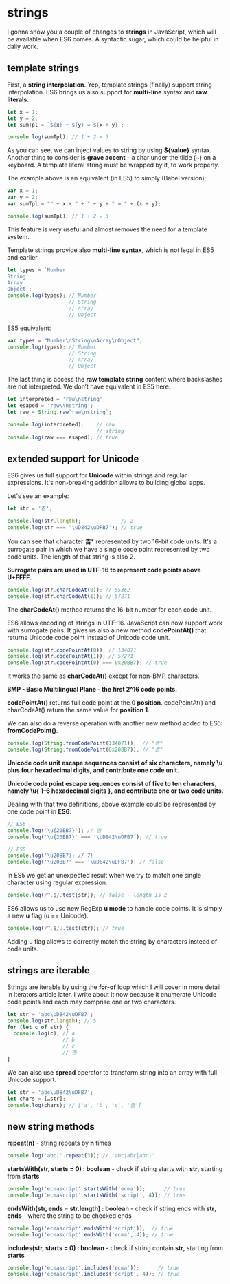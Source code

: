 # strings

I gonna show you a couple of changes to **strings** in JavaScript, which will be available when ES6 comes. A syntactic sugar, which could be helpful in daily work.

## template strings

First, a **string interpolation**. Yep, template strings (finally) support string interpolation. ES6 brings us also support for **multi-line** syntax and **raw literals**.

```javascript
let x = 1;
let y = 2;
let sumTpl = `${x} + ${y} = ${x + y}`;

console.log(sumTpl); // 1 + 2 = 3
```

As you can see, we can inject values to string by using **${value}** syntax. Another thing to consider is **grave accent** - a char under the tilde (~) on a keyboard. A template literal string must be wrapped by it, to work properly.

The example above is an equivalent (in ES5) to simply (Babel version):

```javascript
var x = 1;
var y = 2;
var sumTpl = "" + x + " + " + y + " = " + (x + y);

console.log(sumTpl); // 1 + 2 = 3
```

This feature is very useful and almost removes the need for a template system.

Template strings provide also **multi-line syntax**, which is not legal in ES5 and earlier.

```javascript
let types = `Number
String
Array
Object`;
console.log(types); // Number
                    // String
                    // Array
                    // Object
```

ES5 equivalent:

```javascript
var types = "Number\nString\nArray\nObject";
console.log(types); // Number
                    // String
                    // Array
                    // Object
```

The last thing is access the **raw template string** content where backslashes are not interpreted. We don’t have equivalent in ES5 here.

```javascript
let interpreted = 'raw\nstring';
let esaped = 'raw\\nstring';
let raw = String.raw`raw\nstring`;

console.log(interpreted);    // raw
                             // string
console.log(raw === esaped); // true
```

## extended support for Unicode

ES6 gives us full support for **Unicode** within strings and regular expressions. It's non-breaking addition allows to building global apps.

Let's see an example:

```javascript
let str = '𠮷';

console.log(str.length);             // 2
console.log(str === '\uD842\uDFB7'); // true
```

You can see that character **𠮷*** represented by two 16-bit code units. It's a surrogate pair in which we have a single code point represented by two code units. The length of that string is also 2.

**Surrogate pairs are used in UTF-16 to represent code points above U+FFFF.**

```javascript
console.log(str.charCodeAt(0)); // 55362
console.log(str.charCodeAt(1)); // 57271
```

The **charCodeAt()** method returns the 16-bit number for each code unit.

ES6 allows encoding of strings in UTF-16. JavaScript can now support work with surrogate pairs. It gives us also a new method **codePointAt()** that returns Unicode code point instead of Unicode code unit.

```javascript
console.log(str.codePointAt(0)); // 134071
console.log(str.codePointAt(1)); // 57271
console.log(str.codePointAt(0) === 0x20BB7); // true
```

It works the same as **charCodeAt()** except for non-BMP characters.

**BMP - Basic Multilingual Plane - the first 2^16 code points.**

**codePointAt()** returns full code point at the 0 **position**. codePointAt() and charCodeAt() return the same value for **position 1**.

We can also do a reverse operation with another new method added to ES6: **fromCodePoint()**.

```javascript
console.log(String.fromCodePoint(134071));  // "𠮷"
console.log(String.fromCodePoint(0x20BB7)); // "𠮷"
```

**Unicode code unit escape sequences consist of six characters, namely \u plus four hexadecimal digits, and contribute one code unit.**

**Unicode code point escape sequences consist of five to ten characters, namely
\u{ 1–6 hexadecimal digits }, and contribute one or two code units.**

Dealing with that two definitions, above example could be represented by one code point in **ES6**:

```javascript
// ES6
console.log('\u{20BB7}'); // 𠮷
console.log('\u{20BB7}' === '\uD842\uDFB7'); // true

// ES5
console.log('\u20BB7); // 7!
console.log('\u20BB7' === '\uD842\uDFB7'); // false
```

In ES5 we get an unexpected result when we try to match one single character using regular expression.

```javascript
console.log(/^.$/.test(str)); // false - length is 2
```

ES6 allows us to use new RegExp **u mode** to handle code points. It is simply a new **u** flag (u == Unicode).

```javascript
console.log(/^.$/u.test(str)); // true
```

Adding u flag allows to correctly match the string by characters instead of code units.

## strings are iterable

Strings are iterable by using the **for-of** loop which I will cover in more detail in iterators article later. I write about it now because it enumerate Unicode code points and each may comprise one or two characters.

```javascript
let str = 'abc\uD842\uDFB7';
console.log(str.length); // 5
for (let c of str) {
  console.log(c); // a
                  // b
                  // c
                  // 𠮷
}
```

We can also use **spread** operator to transform string into an array with full Unicode support.

```javascript
let str = 'abc\uD842\uDFB7';
let chars = […str];
console.log(chars); // ['a', 'b', 'c', '𠮷']
```

## new string methods

**repeat(n)** - string repeats by **n** times

```javascript
console.log('abc|'.repeat(3)); // 'abc|abc|abc|'
```

**startsWith(str, starts = 0) : boolean** - check if string starts with **str**, starting from **starts**

```javascript
console.log('ecmascript'.startsWith('ecma'));      // true
console.log('ecmascript'.startsWith('script', 4)); // true
```

**endsWith(str, ends = str.length) : boolean** - check if string ends with **str**, **ends** - where the string to be checked ends

```javascript
console.log('ecmascript'.endsWith('script'));  // true
console.log('ecmascript'.endsWith('ecma', 4)); // true
```

**includes(str, starts = 0) : boolean** - check if string contain **str**, starting from **starts**

```javascript
console.log('ecmascript'.includes('ecma'));      // true
console.log('ecmascript'.includes('script', 4)); // true
```
